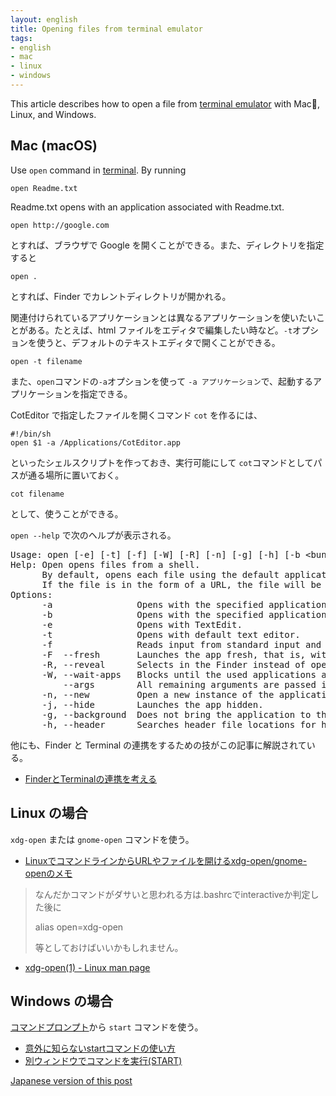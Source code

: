 ```yaml
---
layout: english
title: Opening files from terminal emulator
tags:
- english
- mac
- linux
- windows
---
```

This article describes how to open a file from [terminal emulator](https://en.wikipedia.org/wiki/Terminal_emulator) with Mac, Linux, and Windows.

## Mac (macOS)
Use  ```open``` command in [terminal](https://en.wikipedia.org/wiki/Terminal_(macOS)). By running

~~~
open Readme.txt
~~~

Readme.txt opens with an application associated with Readme.txt.

~~~
open http://google.com
~~~

とすれば、ブラウザで Google を開くことができる。また、ディレクトリを指定すると

~~~
open .
~~~

とすれば、Finder でカレントディレクトリが開かれる。

関連付けられているアプリケーションとは異なるアプリケーションを使いたいことがある。たとえば、html ファイルをエディタで編集したい時など。```-t```オプションを使うと、デフォルトのテキストエディタで開くことができる。

~~~
open -t filename
~~~

また、```open```コマンドの```-a```オプションを使って ```-a アプリケーション```で、起動するアプリケーションを指定できる。

CotEditor で指定したファイルを開くコマンド ```cot``` を作るには、

~~~
#!/bin/sh
open $1 -a /Applications/CotEditor.app
~~~

といったシェルスクリプトを作っておき、実行可能にして ```cot```コマンドとしてパスが通る場所に置いておく。

~~~
cot filename
~~~

として、使うことができる。

```open --help``` で次のヘルプが表示される。

<pre>
Usage: open [-e] [-t] [-f] [-W] [-R] [-n] [-g] [-h] [-b &lt;bundle identifier&gt;] [-a &lt;application&gt;] [filenames] [--args arguments]
Help: Open opens files from a shell.
      By default, opens each file using the default application for that file.  
      If the file is in the form of a URL, the file will be opened as a URL.
Options: 
      -a                Opens with the specified application.
      -b                Opens with the specified application bundle identifier.
      -e                Opens with TextEdit.
      -t                Opens with default text editor.
      -f                Reads input from standard input and opens with TextEdit.
      -F  --fresh       Launches the app fresh, that is, without restoring windows. Saved persistent state is lost, excluding Untitled documents.
      -R, --reveal      Selects in the Finder instead of opening.
      -W, --wait-apps   Blocks until the used applications are closed (even if they were already running).
          --args        All remaining arguments are passed in argv to the application's main() function instead of opened.
      -n, --new         Open a new instance of the application even if one is already running.
      -j, --hide        Launches the app hidden.
      -g, --background  Does not bring the application to the foreground.
      -h, --header      Searches header file locations for headers matching the given filenames, and opens them.
</pre>

他にも、Finder と Terminal の連携をするための技がこの記事に解説されている。

- [FinderとTerminalの連携を考える](http://news.mynavi.jp/column/osxhack/109/)

## Linux の場合

```xdg-open``` または ```gnome-open``` コマンドを使う。

- [LinuxでコマンドラインからURLやファイルを開けるxdg-open/gnome-openのメモ](http://blog.browncat.org/2010/01/linux_xdg-open_gnome-open.html)

> なんだかコマンドがダサいと思われる方は.bashrcでinteractiveか判定した後に
>
> alias open=xdg-open
>
> 等としておけばいいかもしれません。

- [xdg-open(1) - Linux man page](http://linux.die.net/man/1/xdg-open)

## Windows の場合

<a href="https://ja.wikipedia.org/wiki/Cmd.exe">コマンドプロンプト</a>から ```start``` コマンドを使う。

- [意外に知らないstartコマンドの使い方](http://orangeclover.hatenablog.com/entry/20090814/1250261637)
- [別ウィンドウでコマンドを実行(START)](http://www.adminweb.jp/command/command/index1.html)

[Japanese version of this post](/2015/10/27/open-command/)
